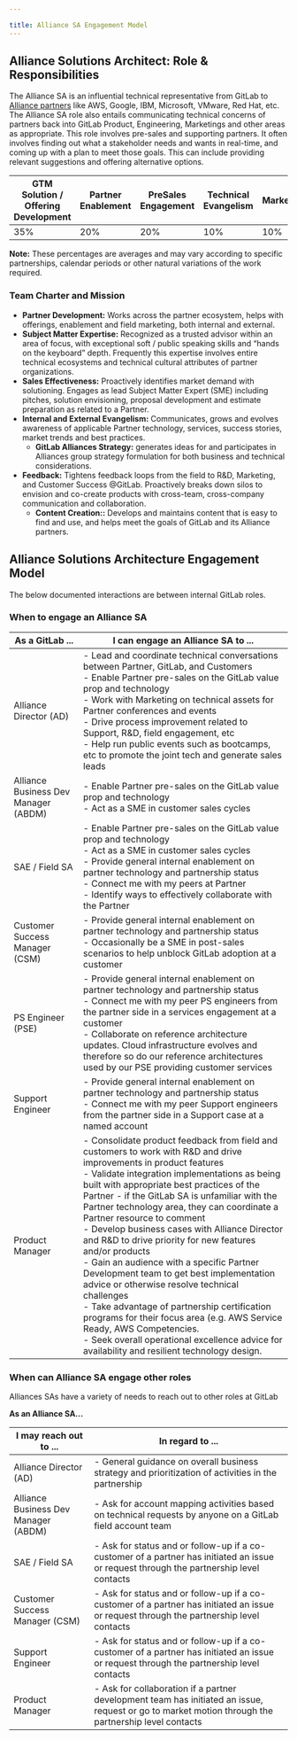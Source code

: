 ```yaml
---

title: Alliance SA Engagement Model
---
```



## Alliance Solutions Architect: Role & Responsibilities

The Alliance SA is an influential technical representative from GitLab to [Alliance partners](https://about.gitlab.com/partners/technology-partners/) like AWS, Google, IBM, Microsoft, VMware, Red Hat, etc. The Alliance SA role also entails communicating technical concerns of partners back into GitLab Product, Engineering, Marketings and other areas as appropriate. This role involves pre-sales and supporting partners. It often involves finding out what a stakeholder needs and wants in real-time, and coming up with a plan to meet those goals. This can include providing relevant suggestions and offering alternative options.


| GTM Solution / Offering Development | Partner Enablement | PreSales Engagement | Technical Evangelism | Marketing | Community Contribution |
| -------------- | ------- | --------- | ---- | ------ | ------ |
| 35% | 20% | 20% | 10% | 10% | 5% |

**Note:**
These percentages are averages and may vary according to specific partnerships, calendar periods or other natural variations of the work required.

### Team Charter and Mission

- **Partner Development:** Works across the partner ecosystem, helps with offerings, enablement and field marketing, both internal and external.
- **Subject Matter Expertise:** Recognized as a trusted advisor within an area of focus, with exceptional soft / public speaking skills and “hands on the keyboard” depth. Frequently this expertise involves entire technical ecosystems and technical cultural attributes of partner organizations.
- **Sales Effectiveness:** Proactively identifies market demand with solutioning. Engages as lead Subject Matter Expert (SME) including pitches, solution envisioning, proposal development and estimate preparation as related to a Partner.
- **Internal and External Evangelism:** Communicates, grows and evolves awareness of applicable Partner technology, services, success stories, market trends and best practices.
  - **GitLab Alliances Strategy:** generates ideas for and participates in Alliances group strategy formulation for both business and technical considerations.
- **Feedback:** Tightens feedback loops from the field to R&D, Marketing, and Customer Success @GitLab. Proactively breaks down silos to envision and co-create products with cross-team, cross-company communication and collaboration.
  - **Content Creation::** Develops and maintains content that is easy to find and use, and helps meet the goals of GitLab and its Alliance partners.

## Alliance Solutions Architecture Engagement Model

The below documented interactions are between internal GitLab roles.

### When to engage an Alliance SA

| As a GitLab ... | I can engage an Alliance SA to ... |
| -------------- | ------- |
| Alliance Director (AD) | \- Lead and coordinate technical conversations between Partner, GitLab, and Customers <Br> \- Enable Partner pre-sales on the GitLab value prop and technology <Br> \- Work with Marketing on technical assets for Partner conferences and events <Br> \- Drive process improvement related to Support, R&D, field engagement, etc <Br> \- Help run public events such as bootcamps, etc to promote the joint tech and generate sales leads |
| Alliance Business Dev Manager (ABDM) | \- Enable Partner pre-sales on the GitLab value prop and technology <Br> \- Act as a SME in customer sales cycles|
| SAE / Field SA |  \- Enable Partner pre-sales on the GitLab value prop and technology <Br> \- Act as a SME in customer sales cycles <Br> \- Provide general internal enablement on partner technology and partnership status <Br> \- Connect me with my peers at Partner <Br> \- Identify ways to effectively collaborate with the Partner |
| Customer Success Manager (CSM) |  \- Provide general internal enablement on partner technology and partnership status <Br> \- Occasionally be a SME in post-sales scenarios to help unblock GitLab adoption at a customer  |
| PS Engineer (PSE) |  \- Provide general internal enablement on partner technology and partnership status <Br> \- Connect me with my peer PS engineers from the partner side in a services engagement at a customer <Br> \- Collaborate on reference architecture updates. Cloud infrastructure evolves and therefore so do our reference architectures used by our PSE providing customer services |
| Support Engineer |   \- Provide general internal enablement on partner technology and partnership status <Br> \- Connect me with my peer Support engineers from the partner side in a Support case at a named account |
| Product Manager |  \- Consolidate product feedback from field and customers to work with R&D and drive improvements in product features <Br> \- Validate integration implementations as being built with appropriate best practices of the Partner - if the GitLab SA is unfamiliar with the Partner technology area, they can coordinate a Partner resource to comment <Br> \- Develop business cases with Alliance Director and R&D to drive priority for new features and/or products <Br> \- Gain an audience with a specific Partner Development team to get best implementation advice or otherwise resolve technical challenges <Br> \- Take advantage of partnership certification programs for their focus area (e.g. AWS Service Ready, AWS Competencies. <Br> \- Seek overall operational excellence advice for availability and resilient technology design. |


### When can Alliance SA engage other roles

Alliances SAs have a variety of needs to reach out to other roles at GitLab

**As an Alliance SA...**

| I may reach out to ... | In regard to ... |
| -------------- | ------- |
| Alliance Director (AD) | - General guidance on overall business strategy and prioritization of activities in the partnership |
| Alliance Business Dev Manager (ABDM) | - Ask for account mapping activities based on technical requests by anyone on a GitLab field account team |
| SAE / Field SA | - Ask for status and or follow-up if a co-customer of a partner has initiated an issue or request through the partnership level contacts |
| Customer Success Manager (CSM) | - Ask for status and or follow-up if a co-customer of a partner has initiated an issue or request through the partnership level contacts |
| Support Engineer | - Ask for status and or follow-up if a co-customer of a partner has initiated an issue or request through the partnership level contacts |
| Product Manager | - Ask for collaboration if a partner development team has initiated an issue, request or go to market motion through the partnership level contacts |

